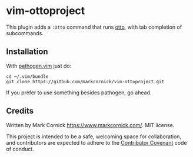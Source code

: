 # vim-ottoproject

This plugin adds a `:Otto` command that runs [otto](http://ottoproject.io),
with tab completion of subcommands.

## Installation

With [pathogen.vim](https://github.com/tpope/vim-pathogen) just do:

    cd ~/.vim/bundle
    git clone https://github.com/markcornick/vim-ottoproject.git

If you prefer to use something besides pathogen, go ahead.

## Credits

Written by Mark Cornick <https://www.markcornick.com/>. MIT license.

This project is intended to be a safe, welcoming space for collaboration, and
contributors are expected to adhere to the [Contributor
Covenant](http://contributor-covenant.org) code of conduct.
